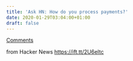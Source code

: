 ```yaml
---
title: 'Ask HN: How do you process payments?'
date: 2020-01-29T03:04:00+01:00
draft: false
---
```


[Comments](https://news.ycombinator.com/item?id=22175695)  
  
from Hacker News https://ift.tt/2U6eItc